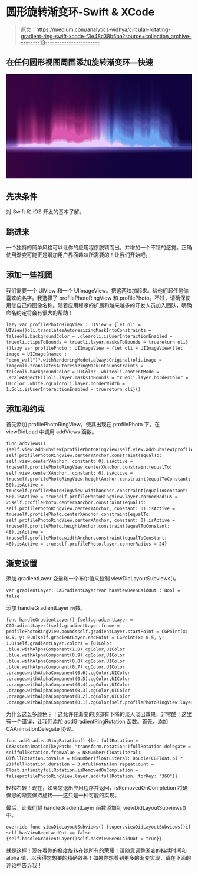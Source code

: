 # 圆形旋转渐变环-Swift & XCode

> 原文：<https://medium.com/analytics-vidhya/circular-rotating-gradient-ring-swift-xcode-f3e48c38b5ba?source=collection_archive---------13----------------------->

## 在任何圆形视图周围添加旋转渐变环—快速

![](img/ba9d56f805ef792d2c7c41e10417befa.png)

## 先决条件

对 Swift 和 iOS 开发的基本了解。

## 跳进来

一个独特的简单风格可以让你的应用程序脱颖而出，并增加一个不错的感觉。正确使用渐变可能正是增加用户界面趣味所需要的！让我们开始吧。

## 添加一些视图

我们需要一个 UIView 和一个 UIImageView。把这两块加起来。给他们起任何你喜欢的名字。我选择了 profilePhotoRingView 和 profilePhoto。不过，请确保使用您自己的图像名称。随着应用程序的扩展和越来越多的开发人员加入团队，明确命名约定将会有很大的帮助！

```
lazy var profilePhotoRingView : UIView = {let oli = UIView()oli.translatesAutoresizingMaskIntoConstraints = falseoli.backgroundColor = .clearoli.isUserInteractionEnabled = trueoli.clipsToBounds = trueoli.layer.masksToBounds = truereturn oli}()lazy var profilePhoto : UIImageView = {let oli = UIImageView()let image = UIImage(named : "demo_wall")?.withRenderingMode(.alwaysOriginal)oli.image = imageoli.translatesAutoresizingMaskIntoConstraints = falseoli.backgroundColor = UIColor .whiteoli.contentMode = .scaleAspectFilloli.layer.masksToBounds = trueoli.layer.borderColor =  UIColor .white.cgColoroli.layer.borderWidth = 1.5oli.isUserInteractionEnabled = truereturn oli}()
```

## 添加和约束

首先添加 profilePhotoRingView，使其出现在 profilePhoto 下。在 viewDidLoad 中调用 addViews 函数。

```
func addViews() {self.view.addSubview(profilePhotoRingView)self.view.addSubview(profilePhoto) self.profilePhotoRingView.centerYAnchor.constraint(equalTo: self.view.centerYAnchor, constant: 0).isActive = trueself.profilePhotoRingView.centerXAnchor.constraint(equalTo: self.view.centerXAnchor, constant: 0).isActive = trueself.profilePhotoRingView.heightAnchor.constraint(equalToConstant: 50).isActive = trueself.profilePhotoRingView.widthAnchor.constraint(equalToConstant: 50).isActive = trueself.profilePhotoRingView.layer.cornerRadius = 25self.profilePhoto.centerYAnchor.constraint(equalTo: self.profilePhotoRingView.centerYAnchor, constant: 0).isActive = trueself.profilePhoto.centerXAnchor.constraint(equalTo: self.profilePhotoRingView.centerXAnchor, constant: 0).isActive = trueself.profilePhoto.heightAnchor.constraint(equalToConstant: 48).isActive = trueself.profilePhoto.widthAnchor.constraint(equalToConstant: 48).isActive = trueself.profilePhoto.layer.cornerRadius = 24}
```

## 渐变设置

添加 gradientLayer 变量和一个布尔值来控制 viewDidLayoutSubviews()。

```
var gradientLayer: CAGradientLayer!var hasViewBeenLaidOut : Bool = false
```

添加 handleGradientLayer 函数。

```
func handleGradientLayer() {self.gradientLayer = CAGradientLayer()self.gradientLayer.frame = profilePhotoRingView.boundsself.gradientLayer.startPoint = CGPoint(x: 0.5, y: 0.0)self.gradientLayer.endPoint = CGPoint(x: 0.5, y: 1.0)self.gradientLayer.colors = [UIColor .blue.withAlphaComponent(1.0).cgColor,UIColor .blue.withAlphaComponent(0.9).cgColor,UIColor .blue.withAlphaComponent(0.8).cgColor,UIColor .blue.withAlphaComponent(0.7).cgColor,UIColor .orange.withAlphaComponent(0.6).cgColor,UIColor .orange.withAlphaComponent(0.5).cgColor,UIColor .orange.withAlphaComponent(0.4).cgColor,UIColor .orange.withAlphaComponent(0.3).cgColor,UIColor .orange.withAlphaComponent(0.2).cgColor,UIColor .orange.withAlphaComponent(0.1).cgColor]self.profilePhotoRingView.layer.addSublayer(self.gradientLayer)self.addGradientRingRotation()}
```

为什么这么多颜色？！这允许在渐变的顶部有下降的淡入淡出效果，非常酷！这里有一个错误，让我们添加 addGradientRingRotation 函数。首先，添加 CAAnimationDelegate 协议。

```
func addGradientRingRotation() {let fullRotation = CABasicAnimation(keyPath: "transform.rotation")fullRotation.delegate = selffullRotation.fromValue = NSNumber(floatLiteral: 0)fullRotation.toValue = NSNumber(floatLiteral: Double(CGFloat.pi * 2))fullRotation.duration = 3.0fullRotation.repeatCount = Float.infinityfullRotation.isRemovedOnCompletion = falseprofilePhotoRingView.layer.add(fullRotation, forKey: "360")}
```

轻松右转！现在，如果您退出应用程序并返回，isRemovedOnCompletion 将确保您的渐变保持旋转——这只是一种可能的实现。

最后，让我们将 handleGradientLayer 函数添加到 viewDidLayoutSubviews()中。

```
override func viewDidLayoutSubviews() {super.viewDidLayoutSubviews()if self.hasViewBeenLaidOut == false {self.handleGradientLayer()self.hasViewBeenLaidOut = true}}
```

就是这样！现在看你的梯度旋转在她所有的荣耀！请随意调整渐变的持续时间和 alpha 值，以获得您想要的精确效果！如果你想看到更多的渐变实现，请在下面的评论中告诉我！